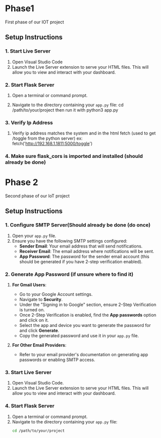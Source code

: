 # Phase1
First phase of our IOT project


## Setup Instructions
### 1. Start Live Server

1. Open Visual Studio Code
2. Launch the Live Server extension to serve your HTML files. This will allow you to view and interact with your dashboard.

### 2. Start Flask Server

1. Open a terminal or command prompt.
   
2. Navigate to the directory containing your `app.py` file:
   cd /path/to/your/project
   then run it with python3 app.py

### 3. Verify Ip Address

1. Verify ip address matches the system and in the html fetch (used to get /toggle from the python server)
   ex:  fetch('http://192.168.1.1811:5000/toggle')

### 4. Make sure flask_cors is imported and installed (should already be done)


# Phase 2
Second phase of our IoT project

## Setup Instructions

### 1. Configure SMTP Server(Should already be done (do once)

1. Open your `app.py` file.
2. Ensure you have the following SMTP settings configured:
   - **Sender Email**: Your email address that will send notifications.
   - **Receiver Email**: The email address where notifications will be sent.
   - **App Password**: The password for the sender email account (this should be generated if you have 2-step verification enabled).

### 2. Generate App Password (if unsure where to find it)

1. **For Gmail Users**:
   - Go to your Google Account settings.
   - Navigate to **Security**.
   - Under the "Signing in to Google" section, ensure 2-Step Verification is turned on.
   - Once 2-Step Verification is enabled, find the **App passwords** option and click on it.
   - Select the app and device you want to generate the password for and click **Generate**.
   - Copy the generated password and use it in your `app.py` file.

2. **For Other Email Providers**: 
   - Refer to your email provider's documentation on generating app passwords or enabling SMTP access.

### 3. Start Live Server

1. Open Visual Studio Code.
2. Launch the Live Server extension to serve your HTML files. This will allow you to view and interact with your dashboard.

### 4. Start Flask Server

1. Open a terminal or command prompt.
2. Navigate to the directory containing your `app.py` file:
   ```bash
   cd /path/to/your/project
 

